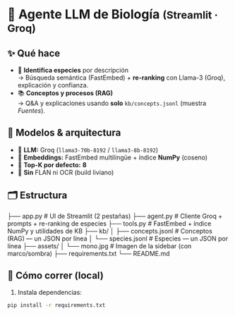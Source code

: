 # 🧬 **Agente LLM de Biología** <small>(Streamlit · Groq)</small>

## ✨ **Qué hace**
- 🦋 **Identifica especies** por descripción  
  → Búsqueda semántica (FastEmbed) + **re-ranking** con Llama-3 (Groq), explicación y confianza.
- 📚 **Conceptos y procesos (RAG)**  
  → Q&A y explicaciones usando **solo** `kb/concepts.jsonl` (muestra *Fuentes*).

## 🧠 **Modelos & arquitectura**
- 🤖 **LLM:** Groq (`llama3-70b-8192` / `llama3-8b-8192`)
- 🔎 **Embeddings:** FastEmbed multilingüe + índice **NumPy** (coseno)
- 🎯 **Top-K por defecto:** **8**  
- 🧹 **Sin** FLAN ni OCR (build liviano)

## 🗂 **Estructura**
├── app.py # UI de Streamlit (2 pestañas)
├── agent.py # Cliente Groq + prompts + re-ranking de especies
├── tools.py # FastEmbed + índice NumPy y utilidades de KB
├── kb/
│ ├── concepts.jsonl # Conceptos (RAG) — un JSON por línea
│ └── species.jsonl # Especies — un JSON por línea
├── assets/
│ └── mono.jpg # Imagen de la sidebar (con marco/sombra)
├── requirements.txt
└── README.md

## 🚀 Cómo correr (local)

1) Instala dependencias:
```bash
pip install -r requirements.txt
